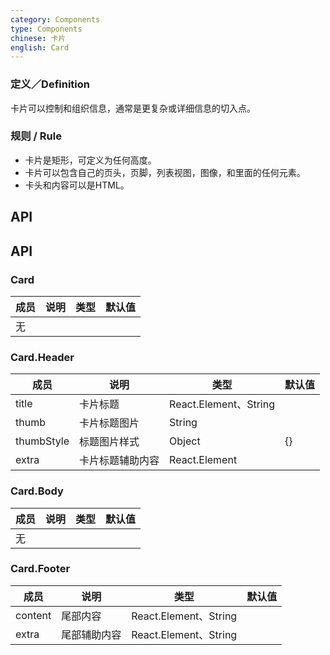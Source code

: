 ```yaml
---
category: Components
type: Components
chinese: 卡片
english: Card
---
```


### 定义／Definition

卡片可以控制和组织信息，通常是更复杂或详细信息的切入点。

### 规则 / Rule

- 卡片是矩形，可定义为任何高度。
- 卡片可以包含自己的页头，页脚，列表视图，图像，和里面的任何元素。
- 卡头和内容可以是HTML。

## API

## API

### Card

| 成员        | 说明           | 类型               | 默认值       |
|-------------|----------------|--------------------|--------------|
|无| | | |

### Card.Header
| 成员        | 说明           | 类型               | 默认值       |
|-------------|----------------|------------------|--------------|
|title| 卡片标题 | React.Element、String | |
|thumb| 卡片标题图片 | String |  |
|thumbStyle| 标题图片样式 | Object | {} |
|extra| 卡片标题辅助内容 | React.Element |  |

### Card.Body
| 成员        | 说明           | 类型               | 默认值       |
|-------------|----------------|--------------------|--------------|
|无| | | |

### Card.Footer

| 成员        | 说明           | 类型        |   默认值       |
|-------------|----------------|--------------------|--------------|
|content|尾部内容 | React.Element、String | |
|extra| 尾部辅助内容 | React.Element、String |  |

